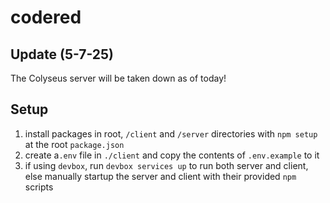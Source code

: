 # codered

## Update (5-7-25)
The Colyseus server will be taken down as of today!

## Setup

1. install packages in root, `/client` and `/server` directories with `npm setup` at the root `package.json`
2. create a`.env` file in `./client` and copy the contents of `.env.example` to it
3. if using `devbox`, run `devbox services up` to run both server and client, else manually startup the server and client with their provided `npm` scripts
